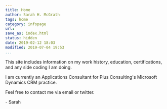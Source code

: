 ```yaml
---
title: Home
author: Sarah H. McGrath
tags: home
category: infopage
url:
save_as: index.html
status: hidden
date: 2019-02-12 18:03
modified: 2019-07-04 19:53
...
```


This site includes information on my work history, education, certifications, and any side coding I am doing.

I am currently an Applications Consultant for Plus Consulting's Microsoft Dynamics CRM practice.

Feel free to contact me via email or twitter.

\- Sarah
